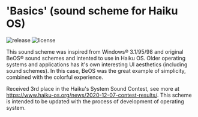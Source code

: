 # 'Basics' (sound scheme for Haiku OS)

![release](https://badgen.net/github/release/ffbsoffa/basics)
![license](https://badgen.net/github/license/ffbsoffa/basics)

This sound scheme was inspired from Windows® 3.1/95/98 and original BeOS® sound schemes and intented to use in Haiku OS. Older operating systems and applications has it's own interesting UI aesthetics (including sound schemes). In this case, BeOS was the great example of simplicity, combined with the colorful experience.

Received 3rd place in the Haiku's System Sound Contest, see more at https://www.haiku-os.org/news/2020-12-07-contest-results/.
This scheme is intended to be updated with the process of development of operating system.
